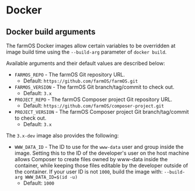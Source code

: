 # Docker

## Docker build arguments

The farmOS Docker images allow certain variables to be overridden at
image build time using the `--build-arg` parameter of `docker build`.

Available arguments and their default values are described below:

- `FARMOS_REPO` - The farmOS Git repository URL.
    - Default: `https://github.com/farmOS/farmOS.git`
- `FARMOS_VERSION` - The farmOS Git branch/tag/commit to check out.
    - Default: `3.x`
- `PROJECT_REPO` - The farmOS Composer project Git repository URL.
    - Default: `https://github.com/farmOS/composer-project.git`
- `PROJECT_VERSION` - The farmOS Composer project Git branch/tag/commit to
  check out.
    - Default: `3.x`

The `3.x-dev` image also provides the following:

- `WWW_DATA_ID` - The ID to use for the `www-data` user and group inside the
   image. Setting this to the ID of the developer's user on the host machine
   allows Composer to create files owned by www-data inside the container,
   while keeping those files editable by the developer outside of the
   container. If your user ID is not `1000`, build the image with:
   `--build-arg WWW_DATA_ID=$(id -u)`
    - Default: `1000`
